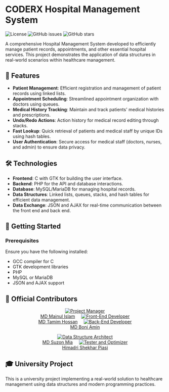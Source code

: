 # CODERX Hospital Management System

![License](https://img.shields.io/badge/license-GNU%20General%20Public%20License%20v3.0-blue.svg) ![GitHub issues](https://img.shields.io/github/issues/mdsuzon-hub/CODERX_Hospital-Management-System.svg) ![GitHub stars](https://img.shields.io/github/stars/mdsuzon-hub/CODERX_Hospital-Management-System.svg)

A comprehensive Hospital Management System developed to efficiently manage patient records, appointments, and other essential hospital services. This project demonstrates the application of data structures in real-world scenarios within healthcare management.

## 📌 Features

- **Patient Management**: Efficient registration and management of patient records using linked lists.
- **Appointment Scheduling**: Streamlined appointment organization with doctors using queues.
- **Medical History Tracking**: Maintain and track patients' medical histories and prescriptions.
- **Undo/Redo Actions**: Action history for medical record editing through stacks.
- **Fast Lookup**: Quick retrieval of patients and medical staff by unique IDs using hash tables.
- **User Authentication**: Secure access for medical staff (doctors, nurses, and admin) to ensure data privacy.

## 🛠 Technologies

- **Frontend**: C with GTK for building the user interface.
- **Backend**: PHP for the API and database interactions.
- **Database**: MySQL/MariaDB for managing hospital records.
- **Data Structures**: Linked lists, queues, stacks, and hash tables for efficient data management.
- **Data Exchange**: JSON and AJAX for real-time communication between the front end and back end.

## 🚀 Getting Started

### Prerequisites

Ensure you have the following installed:

- GCC compiler for C
- GTK development libraries
- PHP
- MySQL or MariaDB
- JSON and AJAX support



## 👥 Official Contributors

<div align="center">

  [![Project Manager](https://github.com/Mainul-Tarif.png?s=100)](https://github.com/Mainul-Tarif)  
  [MD Mainul Islam](https://github.com/Mainul-Tarif) &nbsp; &nbsp; 
  [![Front-End Developer](https://github.com/Tamim3110.png?s=100)](https://github.com/Tamim3110)  
  [MD Tamim Hossan](https://github.com/Tamim3110) &nbsp; &nbsp; 
  [![Back-End Developer](https://github.com/Boni694.png?s=100)](https://github.com/Boni694)  
  [MD Boni Amin](https://github.com/Boni694)  

</div>

<div align="center">

  [![Data Structure Architect](https://github.com/mdsuzon-hub.png?s=100)](https://github.com/mdsuzon-hub)  
  [MD Suzon Mia](https://github.com/mdsuzon-hub) &nbsp; &nbsp; 
  [![Tester and Optimizer](https://github.com/username5.png?s=100)](https://github.com/username5)  
  [Himadri Shekhar Piasi](https://github.com/username5)  

</div>




## 🎓 University Project

This is a university project implementing a real-world solution to healthcare management using data structures and modern programming practices.


